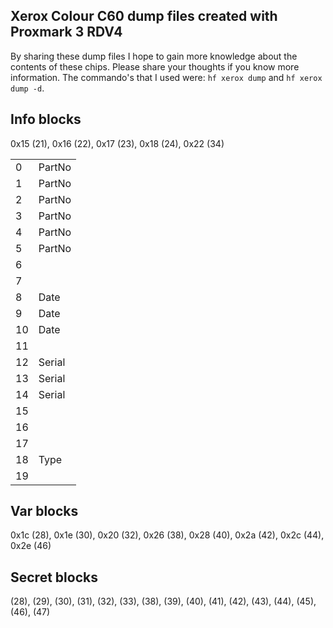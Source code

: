 Xerox Colour C60 dump files created with Proxmark 3 RDV4
---

By sharing these dump files I hope to gain more knowledge about the contents of these chips. Please share your thoughts if you know more information.
The commando's that I used were: `hf xerox dump` and `hf xerox dump -d`.

Info blocks
---
0x15 (21), 0x16 (22), 0x17 (23), 0x18 (24), 0x22 (34)

|     |       |
|-----|-------|
| 0   | PartNo|
| 1   | PartNo|
| 2   | PartNo|
| 3   | PartNo|
| 4   | PartNo|
| 5   | PartNo|
| 6   |       |
| 7   |       |
| 8   | Date  |
| 9   | Date  |
| 10  | Date  |
| 11  |       |
| 12  | Serial|
| 13  | Serial|
| 14  | Serial|
| 15  |       |
| 16  |       |
| 17  |       |
| 18  | Type  |
| 19  |       |

Var blocks
---
0x1c (28), 0x1e (30), 0x20 (32), 0x26 (38), 0x28 (40), 0x2a (42), 0x2c (44), 0x2e (46)

Secret blocks
---
(28), (29), (30), (31), (32), (33), (38), (39), (40), (41), (42), (43), (44), (45), (46), (47)

